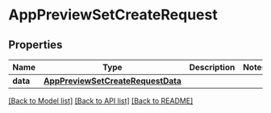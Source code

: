 # AppPreviewSetCreateRequest

## Properties
Name | Type | Description | Notes
------------ | ------------- | ------------- | -------------
**data** | [**AppPreviewSetCreateRequestData**](AppPreviewSetCreateRequestData.md) |  | 

[[Back to Model list]](../README.md#documentation-for-models) [[Back to API list]](../README.md#documentation-for-api-endpoints) [[Back to README]](../README.md)


